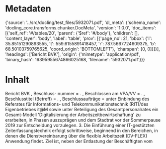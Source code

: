 # Metadaten
{'source': '../src/docling/test_files/5932071.pdf', 'dl_meta': {'schema_name': 'docling_core.transforms.chunker.DocMeta', 'version': '1.0.0', 'doc_items': [{'self_ref': '#/tables/20', 'parent': {'$ref': '#/body'}, 'children': [], 'content_layer': 'body', 'label': 'table', 'prov': [{'page_no': 21, 'bbox': {'l': 35.85151290893555, 't': 559.6155891418457, 'r': 787.5667724609375, 'b': 68.50103759765625, 'coord_origin': 'BOTTOMLEFT'}, 'charspan': [0, 0]}]}], 'headings': ['Bericht BVK'], 'origin': {'mimetype': 'application/pdf', 'binary_hash': 16395955674866025168, 'filename': '5932071.pdf'}}}

# Inhalt
Bericht BVK
, Beschluss- nummer = . , Beschlossen am VPA/VV = . , Beschlusstitel (Betreff) = . , Beschlussaufträge = unter Einbindung des Referates für Informations- und Telekommunikationstechnik (RIT)/des Eigenbetriebes it@M sowie unter Beteiligung des Gesamtpersonalrates ein Gesamt-Modell 'Digitalisierung der Arbeitszeitbewirtschaftung' zu erarbeiten, in Phasen auszuprägen und dem Stadtrat vor der Sommerpause 2019 zur Entscheidung vorzulegen. 3. Die Einführung einer IT-gestützten Zeiterfassungstechnik erfolgt schrittweise, beginnend in den Bereichen, in denen die Dienstvereinbarung über die flexible Arbeitszeit (DV-FLEX) Anwendung findet. Ziel ist, neben der Entlastung der Beschäftigten vom